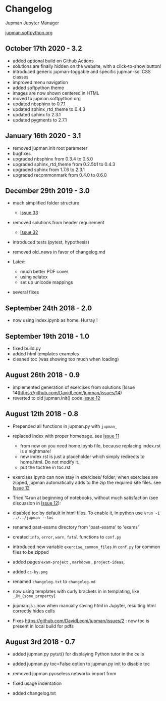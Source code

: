 
# Changelog

Jupman Jupyter Manager 

[jupman.softpython.org](https://jupman.softpython.org)


## October 17th 2020 - 3.2

- added optional build on Github Actions
- solutions are finally hidden on the website, with a click-to-show button!
- introduced generic jupman-toggable and specific jupman-sol CSS classes
- improved menu navigation
- added softpython theme
- images are now shown centered in HTML
- moved to jupman.softpython.org
- updated nbsphinx to 0.7.1
- updated sphinx_rtd_theme to 0.4.3
- updated sphinx to 2.3.1
- updated pygments to 2.7.1

## January 16th 2020 - 3.1

- removed jupman.init root parameter
- bugfixes
- upgraded nbsphinx from 0.3.4 to 0.5.0
- upgraded sphinx_rtd_theme from 0.2.5b1 to 0.4.3
- upgraded sphinx from 1.7.6 to 2.3.1
- upgraded recommonmark from 0.4.0 to 0.6.0

## December 29th 2019 - 3.0

- much simplified folder structure 
  - [Issue 33](https://github.com/DavidLeoni/jupman/issues/33)

- removed solutions from header requirement 
  - [Issue 32](https://github.com/DavidLeoni/jupman/issues/32)

- introduced tests (pytest, hypothesis)
- removed old_news in favor of changelog.md
- Latex:
    - much better PDF cover
    - using xelatex
    - set up unicode mappings
- several fixes

## September 24th 2018 - 2.0

- now using index.ipynb as home. Hurray !

## September 19th 2018 - 1.0

- fixed build.py
- added html templates examples
- cleaned toc (was showing too much when loading)


## August 26th 2018 - 0.9

- implemented generation of exercises from solutions
  [Issue 14(https://github.com/DavidLeoni/jupman/issues/14)
- reverted to old jupman.init() code
  [Issue 12](https://github.com/DavidLeoni/jupman/issues/12)

## August 12th 2018 - 0.8

- Prepended all functions in jupman.py with `jupman_`

- replaced index with proper homepage. 
  see [Issue 11](https://github.com/DavidLeoni/jupman/issues/11)
  
  - from now on you need home.ipynb file, because replacing index.rst is a nightmare! 
  - new index.rst is just a placeholder which simply redirects to home.html. Do not modify it.
  - put the toctree in toc.rst
  
- exercises ipynb can now stay in exercises/ folder; when exercises are zipped,
  jupman automatically adds to the zip the required site files. 
  see [Issue 12](https://github.com/DavidLeoni/jupman/issues/12)
  
- Tried %run at beginning of notebooks, without much satisfaction
  (see discussion in [Issue 12](https://github.com/DavidLeoni/jupman/issues/12)): 
  
- disabled toc by default in html files. To enable it, in python use `%run -i ../../jupman --toc`
- renamed past-exams directory from 'past-exams' to 'exams'
- created `info`, `error`, `warn`, `fatal` functions to `conf.py`
- introduced new variable `exercise_common_files` in `conf.py` for common files to be zipped
- added pages `exam-project` , `markdown` , `project-ideas`, 
- added `cc-by.png`
- renamed `changelog.txt` to `changelog.md`
- now using templates with curly brackets in in templating, like `_JM_{some_property}`
- jupman.js : now when manually saving html in Jupyter, resulting html correctly hides cells
- Fixes https://github.com/DavidLeoni/jupman/issues/2 : 
  now toc is present in local build for pdfs 

## August 3rd 2018 - 0.7

- added jupman.py pytut() for displaying Python tutor in the cells
- added  jupman.py toc=False option to jupman.py init to disable toc
- removed  jupman.pyuseless networkx import from 

- fixed usage indentation
- added changelog.txt

